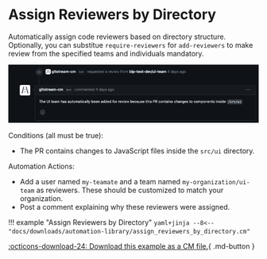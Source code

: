 # Assign Reviewers by Directory

Automatically assign code reviewers based on directory structure. Optionally, you can substitue `require-reviewers` for `add-reviewers` to make review from the specified teams and individuals mandatory.

![Assign Reviewers by Directory](assign_reviewers_by_directory.png)

Conditions (all must be true):

* The PR contains changes to JavaScript files inside the `src/ui` directory.

Automation Actions:

* Add a user named `my-teamate` and a team named `my-organization/ui-team` as reviewers. These should be customized to match your organization.
* Post a comment explaining why these reviewers were assigned.

!!! example "Assign Reviewers by Directory"
    ```yaml+jinja
    --8<-- "docs/downloads/automation-library/assign_reviewers_by_directory.cm"
    ```
    <div class="result" markdown>
      <span>
      [:octicons-download-24: Download this example as a CM file.](/downloads/automation-library/assign_reviewers_by_directory.cm){ .md-button }
      </span>
    </div>